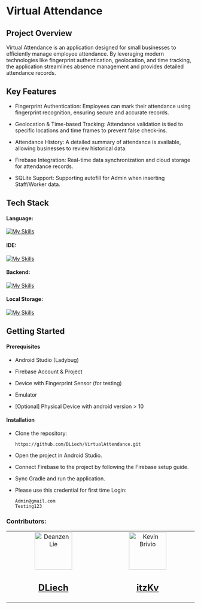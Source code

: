 # Virtual Attendance

## Project Overview
Virtual Attendance is an application designed for small businesses to efficiently manage employee attendance. By leveraging modern technologies like fingerprint authentication, geolocation, and time tracking, the application streamlines absence management and provides detailed attendance records.

## Key Features

- Fingerprint Authentication: Employees can mark their attendance using fingerprint recognition, ensuring secure and accurate records.

- Geolocation & Time-based Tracking: Attendance validation is tied to specific locations and time frames to prevent false check-ins.

- Attendance History: A detailed summary of attendance is available, allowing businesses to review historical data.

- Firebase Integration: Real-time data synchronization and cloud storage for attendance records.

- SQLite Support: Supporting autofill for Admin when inserting Staff/Worker data.

## Tech Stack

#### Language: 
[![My Skills](https://skillicons.dev/icons?i=java)](https://skillicons.dev)

#### IDE: 
[![My Skills](https://skillicons.dev/icons?i=androidstudio)](https://skillicons.dev)

#### Backend:
[![My Skills](https://skillicons.dev/icons?i=firebase)](https://skillicons.dev)

#### Local Storage:
[![My Skills](https://skillicons.dev/icons?i=sqlite)](https://skillicons.dev)


## Getting Started

#### Prerequisites

- Android Studio (Ladybug)

- Firebase Account & Project

- Device with Fingerprint Sensor (for testing)

- Emulator

- [Optional] Physical Device with android version > 10
#### Installation

- Clone the repository:
  ```
  https://github.com/DLiech/VirtualAttendance.git
  ```
- Open the project in Android Studio.

- Connect Firebase to the project by following the Firebase setup guide.

- Sync Gradle and run the application.

- Please use this credential for first time Login:
  ```
  Admin@gmail.com
  Testing123
  ```

### Contributors:
<table>
  <tbody>
        <td align="center" valign="top" width="14.28%"><a href="https://github.com/DLiech"><img src="https://avatars.githubusercontent.com/u/122514634?v=4" width="100px;" alt="Deanzen Lie"/>
          <h2>DLiech</h2>
        </td>
        <td align="center" valign="top" width="14.28%"><a href="https://github.com/itzKv"><img src="https://avatars.githubusercontent.com/u/116947826?v=4" width="100px;" alt="Kevin Brivio"/>
          <h2>itzKv</h2>
        </td>
</tbody>
</table>
